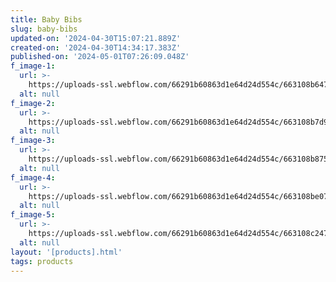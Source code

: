 ```yaml
---
title: Baby Bibs
slug: baby-bibs
updated-on: '2024-04-30T15:07:21.889Z'
created-on: '2024-04-30T14:34:17.383Z'
published-on: '2024-05-01T07:26:09.048Z'
f_image-1:
  url: >-
    https://uploads-ssl.webflow.com/66291b60863d1e64d24d554c/663108b6477fc840ceca7dda_images.jpeg
  alt: null
f_image-2:
  url: >-
    https://uploads-ssl.webflow.com/66291b60863d1e64d24d554c/663108b7d93d992ee3c24fbb_636b8e397970246f702b8ad8-2-pack-silicone-baby-bibs-for-babies.jpg
  alt: null
f_image-3:
  url: >-
    https://uploads-ssl.webflow.com/66291b60863d1e64d24d554c/663108b8751a6b27e9d903a8_Bibs-1.jpg
  alt: null
f_image-4:
  url: >-
    https://uploads-ssl.webflow.com/66291b60863d1e64d24d554c/663108be07add6adf3df425a_images%20(2).jpeg
  alt: null
f_image-5:
  url: >-
    https://uploads-ssl.webflow.com/66291b60863d1e64d24d554c/663108c247c47605179bf7f4_images%20(1).jpeg
  alt: null
layout: '[products].html'
tags: products
---
```



